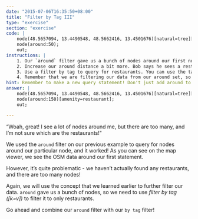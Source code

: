 ```yaml
---
date: "2015-07-06T16:35:50+08:00"
title: "Filter by Tag III"
type: "exercise"
section: "exercise"
code: | 
    node(48.5657094, 13.4490548, 48.5662416, 13.4501676)[natural=tree][height=20];
    node(around:50);
    out;
instructions: |
    1. Our `around` filter gave us a bunch of nodes around our first node, but there are no restaurants in it, and there are too many nodes!
    2. Increase our around distance a bit more. Bob says he sees a restaurant about a 150 meters distance from him, so go ahead and use that as a distance filter for around.
    3. Use a filter by tag to query for restaurants. You can use the tag `[amenity=restaurant]` for this. 
    4. Remember that we are filtering our data from our around set, so make sure to add the filter tag after our around filter.
hint: Remember to make a new query statement! Don't just add around to the first line.
answer: |
    node(48.5657094, 13.4490548, 48.5662416, 13.4501676)[natural=tree][height=20];
    node(around:150)[amenity=restaurant];
    out;

---
```


“Woah, great! I see a lot of nodes around me, but there are too many, and I’m not sure which are the restaurants!"

We used the `around` filter on our previous example to query for nodes around our particular node, and it worked! As you can see on the map viewer, we see the OSM data around our first statement.

However, it’s quite problematic - we haven’t actually found any restaurants, and there are too many nodes!

Again, we will use the concept that we learned earlier to further filter our data. `around` gave us a bunch of nodes, so we need to use _filter by tag ([k=v])_ to filter it to only restaurants.

Go ahead and combine our `around` filter with our `by tag` filter!
